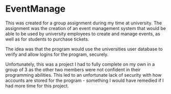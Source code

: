 # EventManage

This was created for a group assignment during my time at university. The assignment was the creation of an event management system that would be able to be used by university employees to create and manage events, as well as for students to purchase tickets.

The idea was that the program would use the universities user database to verify and allow logins for the program, securely.

Unfortunately, this was a project I had to fully complete on my own in a group of 3 as the other two members were not confident in their programming abilities. This led to an unfortunate lack of security with how accounts are stored for the program - something I would have remedied if I had more time for this project.
